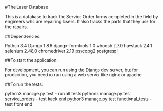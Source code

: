#The Laser Database

This is a database to track the Service Order forms completed in the field by engineers
who are repairing lasers. It also tracks the parts that they use for the repairs.

##Dependencies: 

Python 3.4 
Django 1.8.6
django-formtools 1.0
whoosh 2.7.0
haystack 2.4.1
selenium 2.48.0
chromedriver 2.19
psycopg2
postgresql

##To start the application:

For development, you can run using the Django dev server, but for production, you need to run using a web server like nginx or apache

##To run the tests:

python3 manage.py test - run all tests
python3 manage.py test service_orders - test back end
python3 manage.py test functional_tests - test front end

